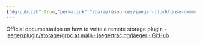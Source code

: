 ```yaml
---
{"dg-publish":true,"permalink":"/para/resources/jaegar-clickhouse-community-edition/","tags":["Database/Clickhouse","O11y/Jaegar","O11y/Jaegar/RemoteStorage","grpc"]}
---
```


Official documentation on how to write a remote storage plugin - [jaeger/plugin/storage/grpc at main · jaegertracing/jaeger · GitHub](https://github.com/jaegertracing/jaeger/tree/main/plugin/storage/grpc)

